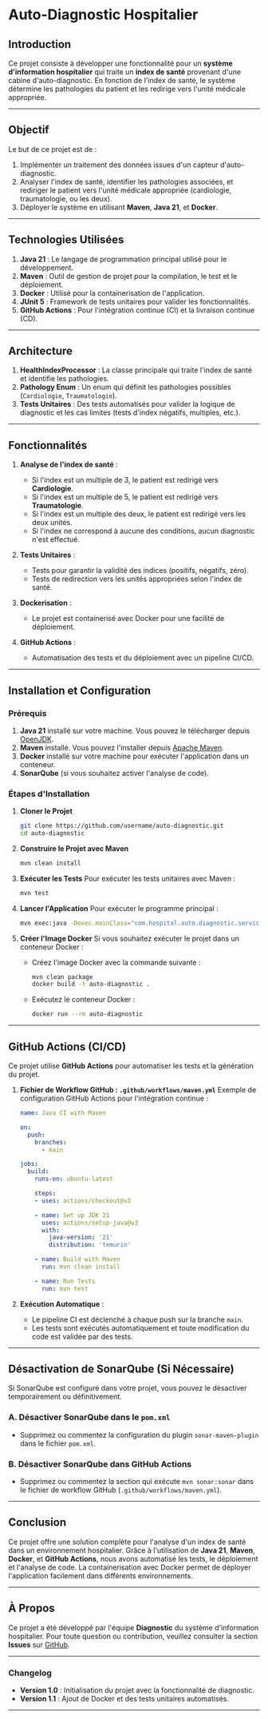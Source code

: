 # Auto-Diagnostic Hospitalier

## Introduction

Ce projet consiste à développer une fonctionnalité pour un **système d'information hospitalier** qui traite un **index de santé** provenant d'une cabine d'auto-diagnostic. En fonction de l'index de santé, le système détermine les pathologies du patient et les redirige vers l'unité médicale appropriée.

---

## Objectif

Le but de ce projet est de :

1. Implémenter un traitement des données issues d'un capteur d'auto-diagnostic.
2. Analyser l'index de santé, identifier les pathologies associées, et rediriger le patient vers l'unité médicale appropriée (cardiologie, traumatologie, ou les deux).
3. Déployer le système en utilisant **Maven**, **Java 21**, et **Docker**.

---

## Technologies Utilisées

1. **Java 21** : Le langage de programmation principal utilisé pour le développement.
2. **Maven** : Outil de gestion de projet pour la compilation, le test et le déploiement.
3. **Docker** : Utilisé pour la containerisation de l'application.
4. **JUnit 5** : Framework de tests unitaires pour valider les fonctionnalités.
5. **GitHub Actions** : Pour l'intégration continue (CI) et la livraison continue (CD).

---

## Architecture

1. **HealthIndexProcessor** : La classe principale qui traite l'index de santé et identifie les pathologies.
2. **Pathology Enum** : Un enum qui définit les pathologies possibles (`Cardiologie`, `Traumatologie`).
3. **Tests Unitaires** : Des tests automatisés pour valider la logique de diagnostic et les cas limites (tests d'index négatifs, multiples, etc.).

---

## Fonctionnalités

1. **Analyse de l'index de santé** :
   - Si l'index est un multiple de 3, le patient est redirigé vers **Cardiologie**.
   - Si l'index est un multiple de 5, le patient est redirigé vers **Traumatologie**.
   - Si l'index est un multiple des deux, le patient est redirigé vers les deux unités.
   - Si l'index ne correspond à aucune des conditions, aucun diagnostic n'est effectué.

2. **Tests Unitaires** :
   - Tests pour garantir la validité des indices (positifs, négatifs, zéro).
   - Tests de redirection vers les unités appropriées selon l'index de santé.

3. **Dockerisation** :
   - Le projet est containerisé avec Docker pour une facilité de déploiement.

4. **GitHub Actions** :
   - Automatisation des tests et du déploiement avec un pipeline CI/CD.

---

## Installation et Configuration

### Prérequis

1. **Java 21** installé sur votre machine. Vous pouvez le télécharger depuis [OpenJDK](https://jdk.java.net/21/).
2. **Maven** installé. Vous pouvez l'installer depuis [Apache Maven](https://maven.apache.org/).
3. **Docker** installé sur votre machine pour exécuter l'application dans un conteneur.
4. **SonarQube** (si vous souhaitez activer l'analyse de code).

### Étapes d'Installation

1. **Cloner le Projet**
   ```bash
   git clone https://github.com/username/auto-diagnostic.git
   cd auto-diagnostic
   ```

2. **Construire le Projet avec Maven**
   ```bash
   mvn clean install
   ```

3. **Exécuter les Tests**
   Pour exécuter les tests unitaires avec Maven :
   ```bash
   mvn test
   ```

4. **Lancer l'Application**
   Pour exécuter le programme principal :
   ```bash
   mvn exec:java -Dexec.mainClass="com.hospital.auto.diagnostic.services.HealthIndexProcessor"
   ```

5. **Créer l'Image Docker**
   Si vous souhaitez exécuter le projet dans un conteneur Docker :
    - Créez l'image Docker avec la commande suivante :
      ```bash
      mvn clean package
      docker build -t auto-diagnostic .
      ```

    - Exécutez le conteneur Docker :
      ```bash
      docker run --rm auto-diagnostic
      ```

---

## GitHub Actions (CI/CD)

Ce projet utilise **GitHub Actions** pour automatiser les tests et la génération du projet.

1. **Fichier de Workflow GitHub : `.github/workflows/maven.yml`**
   Exemple de configuration GitHub Actions pour l'intégration continue :
   ```yaml
   name: Java CI with Maven

   on:
     push:
       branches:
         - main

   jobs:
     build:
       runs-on: ubuntu-latest

       steps:
       - uses: actions/checkout@v3

       - name: Set up JDK 21
         uses: actions/setup-java@v3
         with:
           java-version: '21'
           distribution: 'temurin'

       - name: Build with Maven
         run: mvn clean install

       - name: Run Tests
         run: mvn test
   ```

2. **Exécution Automatique** :
    - Le pipeline CI est déclenché à chaque push sur la branche `main`.
    - Les tests sont exécutés automatiquement et toute modification du code est validée par des tests.

---

## Désactivation de SonarQube (Si Nécessaire)

Si SonarQube est configuré dans votre projet, vous pouvez le désactiver temporairement ou définitivement.

### A. Désactiver SonarQube dans le `pom.xml`
- Supprimez ou commentez la configuration du plugin `sonar-maven-plugin` dans le fichier `pom.xml`.

### B. Désactiver SonarQube dans GitHub Actions
- Supprimez ou commentez la section qui exécute `mvn sonar:sonar` dans le fichier de workflow GitHub (`.github/workflows/maven.yml`).

---

## Conclusion

Ce projet offre une solution complète pour l'analyse d'un index de santé dans un environnement hospitalier. Grâce à l'utilisation de **Java 21**, **Maven**, **Docker**, et **GitHub Actions**, nous avons automatisé les tests, le déploiement et l'analyse de code. La containerisation avec Docker permet de déployer l'application facilement dans différents environnements.

---

## À Propos

Ce projet a été développé par l'équipe **Diagnostic** du système d'information hospitalier. Pour toute question ou contribution, veuillez consulter la section **Issues** sur [GitHub](https://github.com/AlibiMourad/auto-diagnostic/issues).

---

### **Changelog**

- **Version 1.0** : Initialisation du projet avec la fonctionnalité de diagnostic.
- **Version 1.1** : Ajout de Docker et des tests unitaires automatisés.

---